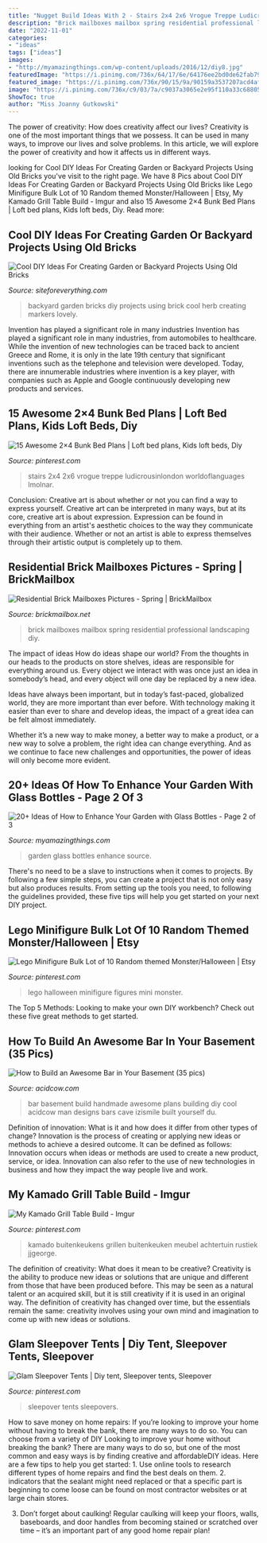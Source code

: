 ```yaml
---
title: "Nugget Build Ideas With 2 - Stairs 2x4 2x6 Vrogue Treppe Ludicrousinlondon Worldoflanguages Lmolnar"
description: "Brick mailboxes mailbox spring residential professional landscaping diy"
date: "2022-11-01"
categories:
- "ideas"
tags: ["ideas"]
images:
- "http://myamazingthings.com/wp-content/uploads/2016/12/diy8.jpg"
featuredImage: "https://i.pinimg.com/736x/64/17/6e/64176ee2bd0de62fab79945636dc6fed.jpg"
featured_image: "https://i.pinimg.com/736x/90/15/9a/90159a3537207acd4afa9b8330d57944.jpg"
image: "https://i.pinimg.com/736x/c9/03/7a/c9037a3065e2e95f110a33c688058f70.jpg"
ShowToc: true
author: "Miss Joanny Gutkowski"
---
```



The power of creativity: How does creativity affect our lives?
Creativity is one of the most important things that we possess. It can be used in many ways, to improve our lives and solve problems. In this article, we will explore the power of creativity and how it affects us in different ways.

	

		
looking for Cool DIY Ideas For Creating Garden or Backyard Projects Using Old Bricks you've visit to the right page. We have 8 Pics about Cool DIY Ideas For Creating Garden or Backyard Projects Using Old Bricks like Lego Minifigure Bulk Lot of 10 Random themed Monster/Halloween | Etsy, My Kamado Grill Table Build - Imgur and also 15 Awesome 2×4 Bunk Bed Plans | Loft bed plans, Kids loft beds, Diy. Read more:
		
    
## Cool DIY Ideas For Creating Garden Or Backyard Projects Using Old Bricks

<img loading=lazy src="http://siteforeverything.com/wp-content/uploads/2017/05/Brick-Backyard-19.jpg" onerror="this.onerror=null;this.src='https://tse2.mm.bing.net/th?id=OIP.ps69uhH6E8xu68T_V6qaAAHaLZ&amp;pid=15.1';" alt="Cool DIY Ideas For Creating Garden or Backyard Projects Using Old Bricks">

_Source: siteforeverything.com_

>backyard garden bricks diy projects using brick cool herb creating markers lovely. 

	

Invention has played a significant role in many industries
Invention has played a significant role in many industries, from automobiles to healthcare. While the invention of new technologies can be traced back to ancient Greece and Rome, it is only in the late 19th century that significant inventions such as the telephone and television were developed. Today, there are innumerable industries where invention is a key player, with companies such as Apple and Google continuously developing new products and services.

    
## 15 Awesome 2×4 Bunk Bed Plans | Loft Bed Plans, Kids Loft Beds, Diy

<img loading=lazy src="https://i.pinimg.com/736x/90/15/9a/90159a3537207acd4afa9b8330d57944.jpg" onerror="this.onerror=null;this.src='https://tse2.mm.bing.net/th?id=OIP.0CXIbTFDEBE4gEzfi_DINwHaJ3&amp;pid=15.1';" alt="15 Awesome 2×4 Bunk Bed Plans | Loft bed plans, Kids loft beds, Diy">

_Source: pinterest.com_

>stairs 2x4 2x6 vrogue treppe ludicrousinlondon worldoflanguages lmolnar. 

	

Conclusion: Creative art is about whether or not you can find a way to express yourself.
Creative art can be interpreted in many ways, but at its core, creative art is about expression. Expression can be found in everything from an artist's aesthetic choices to the way they communicate with their audience. Whether or not an artist is able to express themselves through their artistic output is completely up to them.

    
## Residential Brick Mailboxes Pictures - Spring | BrickMailbox

<img loading=lazy src="http://brickmailbox.net/images/brick_mailbox_pictures-spring_2015/BrickMailboxPictures-13.jpg" onerror="this.onerror=null;this.src='https://tse1.mm.bing.net/th?id=OIP.6VfEYLpV7EQKSldP5M-zywHaLH&amp;pid=15.1';" alt="Residential Brick Mailboxes Pictures - Spring | BrickMailbox">

_Source: brickmailbox.net_

>brick mailboxes mailbox spring residential professional landscaping diy. 

	

The impact of ideas
How do ideas shape our world?
From the thoughts in our heads to the products on store shelves, ideas are responsible for everything around us. Every object we interact with was once just an idea in somebody’s head, and every object will one day be replaced by a new idea.

Ideas have always been important, but in today’s fast-paced, globalized world, they are more important than ever before. With technology making it easier than ever to share and develop ideas, the impact of a great idea can be felt almost immediately.

Whether it’s a new way to make money, a better way to make a product, or a new way to solve a problem, the right idea can change everything. And as we continue to face new challenges and opportunities, the power of ideas will only become more evident.

    
## 20+ Ideas Of How To Enhance Your Garden With Glass Bottles - Page 2 Of 3

<img loading=lazy src="http://myamazingthings.com/wp-content/uploads/2016/12/diy8.jpg" onerror="this.onerror=null;this.src='https://tse2.mm.bing.net/th?id=OIP.ri57J_lAaoyTKu-2iuva5wHaNK&amp;pid=15.1';" alt="20+ Ideas of How to Enhance Your Garden with Glass Bottles - Page 2 of 3">

_Source: myamazingthings.com_

>garden glass bottles enhance source. 

	

There's no need to be a slave to instructions when it comes to projects. By following a few simple steps, you can create a project that is not only easy but also produces results. From setting up the tools you need, to following the guidelines provided, these five tips will help you get started on your next DIY project.

    
## Lego Minifigure Bulk Lot Of 10 Random Themed Monster/Halloween | Etsy

<img loading=lazy src="https://i.pinimg.com/736x/64/17/6e/64176ee2bd0de62fab79945636dc6fed.jpg" onerror="this.onerror=null;this.src='https://tse1.mm.bing.net/th?id=OIP.Vsw7uJbdfo-4mU4kxS5-YAHaKG&amp;pid=15.1';" alt="Lego Minifigure Bulk Lot of 10 Random themed Monster/Halloween | Etsy">

_Source: pinterest.com_

>lego halloween minifigure figures mini monster. 

	

The Top 5 Methods:
Looking to make your own DIY workbench? Check out these five great methods to get started.

    
## How To Build An Awesome Bar In Your Basement (35 Pics)

<img loading=lazy src="http://acidcow.com/pics/20100920/awesome_bar_07.jpg" onerror="this.onerror=null;this.src='https://tse3.mm.bing.net/th?id=OIP.cdEc0dNnPHyXyfMoff1ETQHaFi&amp;pid=15.1';" alt="How to Build an Awesome Bar in Your Basement (35 pics)">

_Source: acidcow.com_

>bar basement build handmade awesome plans building diy cool acidcow man designs bars cave izismile built yourself du. 

	

Definition of innovation: What is it and how does it differ from other types of change?
Innovation is the process of creating or applying new ideas or methods to achieve a desired outcome. It can be defined as follows: 
Innovation occurs when ideas or methods are used to create a new product, service, or idea. Innovation can also refer to the use of new technologies in business and how they impact the way people live and work.

    
## My Kamado Grill Table Build - Imgur

<img loading=lazy src="https://i.pinimg.com/736x/ea/5f/ea/ea5fea6373643c0c942bdda46e5353b2.jpg" onerror="this.onerror=null;this.src='https://tse1.mm.bing.net/th?id=OIP.wVJYA6ugO8DgnoX2lsqm7wHaJ3&amp;pid=15.1';" alt="My Kamado Grill Table Build - Imgur">

_Source: pinterest.com_

>kamado buitenkeukens grillen buitenkeuken meubel achtertuin rustiek jjgeorge. 

	

The definition of creativity: What does it mean to be creative?
Creativity is the ability to produce new ideas or solutions that are unique and different from those that have been produced before. This may be seen as a natural talent or an acquired skill, but it is still creativity if it is used in an original way. The definition of creativity has changed over time, but the essentials remain the same: creativity involves using your own mind and imagination to come up with new ideas or solutions.

    
## Glam Sleepover Tents | Diy Tent, Sleepover Tents, Sleepover

<img loading=lazy src="https://i.pinimg.com/736x/c9/03/7a/c9037a3065e2e95f110a33c688058f70.jpg" onerror="this.onerror=null;this.src='https://tse4.mm.bing.net/th?id=OIP.9UihzsQP10r9VW2f_2haOgHaJ3&amp;pid=15.1';" alt="Glam Sleepover Tents | Diy tent, Sleepover tents, Sleepover">

_Source: pinterest.com_

>sleepover tents sleepovers. 

	

How to save money on home repairs: If you’re looking to improve your home without having to break the bank, there are many ways to do so. You can choose from a variety of DIY
Looking to improve your home without breaking the bank? There are many ways to do so, but one of the most common and easy ways is by finding creative and affordableDIY ideas. Here are a few tips to help you get started: 1. Use online tools to research different types of home repairs and find the best deals on them.
2. indicators that the sealant might need replaced or that a specific part is beginning to come loose can be found on most contractor websites or at large chain stores.

3. Don’t forget about caulking! Regular caulking will keep your floors, walls, baseboards, and door handles from becoming stained or scratched over time – it’s an important part of any good home repair plan! 
